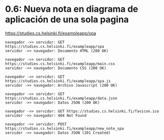 # 0.6: Nueva nota en diagrama de aplicación de una sola pagina

https://studies.cs.helsinki.fi/exampleapp/spa

    navegador ->> servidor: GET https://studies.cs.helsinki.fi/exampleapp/spa
    servidor ->> navegador: Documento HTML (200 OK)

    navegador ->> servidor: GET https://studies.cs.helsinki.fi/exampleapp/main.css
    servidor ->> navegador: Documento CSS (200 OK)

    navegador ->> servidor: GET https://studies.cs.helsinki.fi/exampleapp/spa.js
    servidor ->> navegador: Archivo Javascript (200 OK)

    navegador ->> servidor: GET https://studies.cs.helsinki.fi/exampleapp/data.json
    servidor ->> navegador: Datos JSON (200 OK)

    navegador ->> servidor: GET https://studies.cs.helsinki.fi/favicon.ico
    servidor ->> navegador: 404 Not Found

    navegador ->> servidor: POST https://studies.cs.helsinki.fi/exampleapp/new_note_spa
    servidor ->> navegador: Datos JSON (201 Created)

